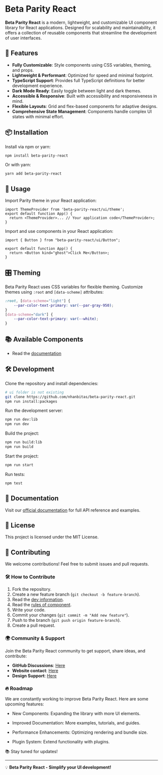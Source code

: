 
# Beta Parity React

**Beta Parity React** is a modern, lightweight, and customizable UI component library for React applications. Designed for scalability and maintainability, it offers a collection of reusable components that streamline the development of user interfaces.

## 🚀 Features

- **Fully Customizable**: Style components using CSS variables, theming, and props.
- **Lightweight & Performant**: Optimized for speed and minimal footprint.
- **TypeScript Support**: Provides full TypeScript definitions for better development experience.
- **Dark Mode Ready**: Easily toggle between light and dark themes.
- **Accessible & Responsive**: Built with accessibility and responsiveness in mind.
- **Flexible Layouts**: Grid and flex-based components for adaptive designs.
- **Comprehensive State Management**: Components handle complex UI states with minimal effort.

## 📦 Installation

Install via npm or yarn:

```sh
npm install beta-parity-react
```

Or with yarn:

```sh
yarn add beta-parity-react
```

## 🎨 Usage


Import Parity theme in your React application:

```tsx
import ThemeProvider from 'beta-parity-react/ui/theme';
export default function App() {
  return <ThemeProvider>... // Your application code</ThemeProvider>;
}
```

Import and use components in your React application:

```tsx
import { Button } from "beta-parity-react/ui/Button";

export default function App() {
  return <Button kind="ghost">Click Me</Button>;
}
```

## 🎛 Theming

Beta Parity React uses CSS variables for flexible theming. Customize themes using `:root` and `[data-scheme]` attributes:

```css
:root, [data-scheme="light"] {
    --par-color-text-primary: var(--par-gray-950);
}
[data-scheme="dark"] {
    --par-color-text-primary: var(--white);
}
```

## 📚 Available Components

- Read the [documentation](https://beta-parity-react.vercel.app/)

## 🛠 Development

Clone the repository and install dependencies:

```sh
# ui folder is not existing
git clone https://github.com/nhanbitas/beta-parity-react.git
npm run install:packages
```

Run the development server:

```sh
npm run dev:lib
npm run dev
```

Build the project:

```sh
npm run build:lib
npm run build
```

Start the project:

```sh
npm run start
```

Run tests:

```sh
npm test
```

## 📖 Documentation

Visit our [official documentation](https://beta-parity-react.vercel.app/) for full API reference and examples.

## 🔗 License

This project is licensed under the MIT License.

## 🤝 Contributing

We welcome contributions! Feel free to submit issues and pull requests.

### 🛠 How to Contribute

1. Fork the repository.
2. Create a new feature branch (`git checkout -b feature-branch`).
3. Read the [dev information](./dev.note.md).
4. Read the [rules of component](./registry/src/components/component.md).
5. Write your code.
6. Commit your changes (`git commit -m "Add new feature"`).
7. Push to the branch (`git push origin feature-branch`).
8. Create a pull request.


### 🌍 Community & Support

Join the Beta Parity React community to get support, share ideas, and contribute:

- **GitHub Discussions**: [Here](https://beta-parity-react.vercel.app/)
- **Website contact**: [Here](https://beta-parity-react.vercel.app/)
- **Design Support**: [Here](https://beta-parity-react.vercel.app/)

### 🔥 Roadmap

We are constantly working to improve Beta Parity React. Here are some upcoming features:

- New Components: Expanding the library with more UI elements.

- Improved Documentation: More examples, tutorials, and guides.

- Performance Enhancements: Optimizing rendering and bundle size.

- Plugin System: Extend functionality with plugins.

📚 Stay tuned for updates!

---

💡 **Beta Parity React - Simplify your UI development!**



